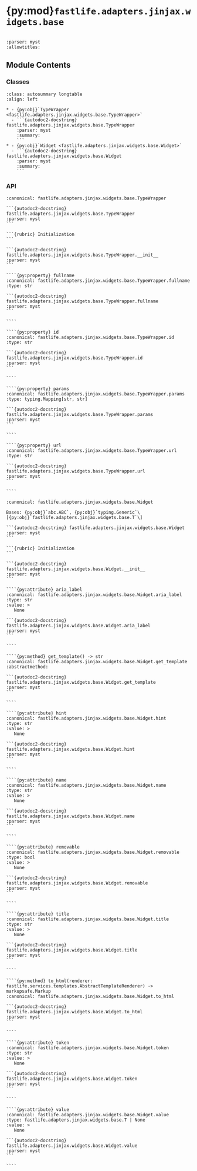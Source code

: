 # {py:mod}`fastlife.adapters.jinjax.widgets.base`

```{py:module} fastlife.adapters.jinjax.widgets.base
```

```{autodoc2-docstring} fastlife.adapters.jinjax.widgets.base
:parser: myst
:allowtitles:
```

## Module Contents

### Classes

````{list-table}
:class: autosummary longtable
:align: left

* - {py:obj}`TypeWrapper <fastlife.adapters.jinjax.widgets.base.TypeWrapper>`
  - ```{autodoc2-docstring} fastlife.adapters.jinjax.widgets.base.TypeWrapper
    :parser: myst
    :summary:
    ```
* - {py:obj}`Widget <fastlife.adapters.jinjax.widgets.base.Widget>`
  - ```{autodoc2-docstring} fastlife.adapters.jinjax.widgets.base.Widget
    :parser: myst
    :summary:
    ```
````

### API

`````{py:class} TypeWrapper(typ: typing.Type[typing.Any], route_prefix: str, name: str, token: str, title: str | None = None)
:canonical: fastlife.adapters.jinjax.widgets.base.TypeWrapper

```{autodoc2-docstring} fastlife.adapters.jinjax.widgets.base.TypeWrapper
:parser: myst
```

```{rubric} Initialization
```

```{autodoc2-docstring} fastlife.adapters.jinjax.widgets.base.TypeWrapper.__init__
:parser: myst
```

````{py:property} fullname
:canonical: fastlife.adapters.jinjax.widgets.base.TypeWrapper.fullname
:type: str

```{autodoc2-docstring} fastlife.adapters.jinjax.widgets.base.TypeWrapper.fullname
:parser: myst
```

````

````{py:property} id
:canonical: fastlife.adapters.jinjax.widgets.base.TypeWrapper.id
:type: str

```{autodoc2-docstring} fastlife.adapters.jinjax.widgets.base.TypeWrapper.id
:parser: myst
```

````

````{py:property} params
:canonical: fastlife.adapters.jinjax.widgets.base.TypeWrapper.params
:type: typing.Mapping[str, str]

```{autodoc2-docstring} fastlife.adapters.jinjax.widgets.base.TypeWrapper.params
:parser: myst
```

````

````{py:property} url
:canonical: fastlife.adapters.jinjax.widgets.base.TypeWrapper.url
:type: str

```{autodoc2-docstring} fastlife.adapters.jinjax.widgets.base.TypeWrapper.url
:parser: myst
```

````

`````

`````{py:class} Widget(name: str, *, value: fastlife.adapters.jinjax.widgets.base.T | None = None, error: str | None = None, title: str | None = None, hint: str | None = None, token: str | None = None, aria_label: str | None = None, removable: bool = False)
:canonical: fastlife.adapters.jinjax.widgets.base.Widget

Bases: {py:obj}`abc.ABC`, {py:obj}`typing.Generic`\[{py:obj}`fastlife.adapters.jinjax.widgets.base.T`\]

```{autodoc2-docstring} fastlife.adapters.jinjax.widgets.base.Widget
:parser: myst
```

```{rubric} Initialization
```

```{autodoc2-docstring} fastlife.adapters.jinjax.widgets.base.Widget.__init__
:parser: myst
```

````{py:attribute} aria_label
:canonical: fastlife.adapters.jinjax.widgets.base.Widget.aria_label
:type: str
:value: >
   None

```{autodoc2-docstring} fastlife.adapters.jinjax.widgets.base.Widget.aria_label
:parser: myst
```

````

````{py:method} get_template() -> str
:canonical: fastlife.adapters.jinjax.widgets.base.Widget.get_template
:abstractmethod:

```{autodoc2-docstring} fastlife.adapters.jinjax.widgets.base.Widget.get_template
:parser: myst
```

````

````{py:attribute} hint
:canonical: fastlife.adapters.jinjax.widgets.base.Widget.hint
:type: str
:value: >
   None

```{autodoc2-docstring} fastlife.adapters.jinjax.widgets.base.Widget.hint
:parser: myst
```

````

````{py:attribute} name
:canonical: fastlife.adapters.jinjax.widgets.base.Widget.name
:type: str
:value: >
   None

```{autodoc2-docstring} fastlife.adapters.jinjax.widgets.base.Widget.name
:parser: myst
```

````

````{py:attribute} removable
:canonical: fastlife.adapters.jinjax.widgets.base.Widget.removable
:type: bool
:value: >
   None

```{autodoc2-docstring} fastlife.adapters.jinjax.widgets.base.Widget.removable
:parser: myst
```

````

````{py:attribute} title
:canonical: fastlife.adapters.jinjax.widgets.base.Widget.title
:type: str
:value: >
   None

```{autodoc2-docstring} fastlife.adapters.jinjax.widgets.base.Widget.title
:parser: myst
```

````

````{py:method} to_html(renderer: fastlife.services.templates.AbstractTemplateRenderer) -> markupsafe.Markup
:canonical: fastlife.adapters.jinjax.widgets.base.Widget.to_html

```{autodoc2-docstring} fastlife.adapters.jinjax.widgets.base.Widget.to_html
:parser: myst
```

````

````{py:attribute} token
:canonical: fastlife.adapters.jinjax.widgets.base.Widget.token
:type: str
:value: >
   None

```{autodoc2-docstring} fastlife.adapters.jinjax.widgets.base.Widget.token
:parser: myst
```

````

````{py:attribute} value
:canonical: fastlife.adapters.jinjax.widgets.base.Widget.value
:type: fastlife.adapters.jinjax.widgets.base.T | None
:value: >
   None

```{autodoc2-docstring} fastlife.adapters.jinjax.widgets.base.Widget.value
:parser: myst
```

````

`````
